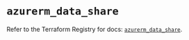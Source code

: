 # `azurerm_data_share`

Refer to the Terraform Registry for docs: [`azurerm_data_share`](https://registry.terraform.io/providers/hashicorp/azurerm/3.102.0/docs/resources/data_share).
